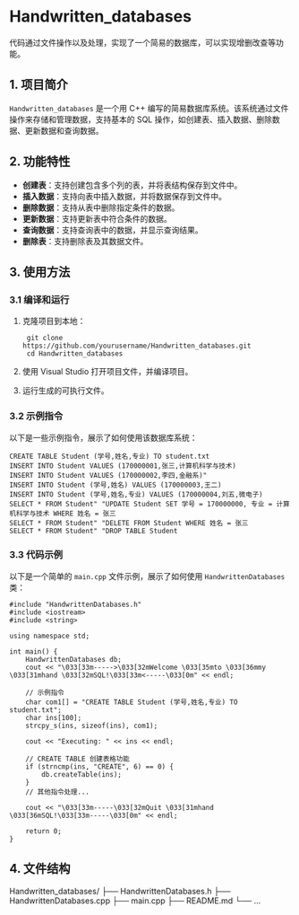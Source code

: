 # Handwritten_databases

代码通过文件操作以及处理，实现了一个简易的数据库，可以实现增删改查等功能。

## 1. 项目简介

`Handwritten_databases` 是一个用 C++ 编写的简易数据库系统。该系统通过文件操作来存储和管理数据，支持基本的 SQL 操作，如创建表、插入数据、删除数据、更新数据和查询数据。

## 2. 功能特性

- **创建表**：支持创建包含多个列的表，并将表结构保存到文件中。
- **插入数据**：支持向表中插入数据，并将数据保存到文件中。
- **删除数据**：支持从表中删除指定条件的数据。
- **更新数据**：支持更新表中符合条件的数据。
- **查询数据**：支持查询表中的数据，并显示查询结果。
- **删除表**：支持删除表及其数据文件。

## 3. 使用方法

### 3.1 编译和运行

1. 克隆项目到本地：

        git clone https://github.com/yourusername/Handwritten_databases.git
        cd Handwritten_databases

2. 使用 Visual Studio 打开项目文件，并编译项目。

3. 运行生成的可执行文件。

### 3.2 示例指令

以下是一些示例指令，展示了如何使用该数据库系统：
```
CREATE TABLE Student (学号,姓名,专业) TO student.txt
INSERT INTO Student VALUES (170000001,张三,计算机科学与技术)
INSERT INTO Student VALUES (170000002,李四,金融系)"
INSERT INTO Student (学号,姓名) VALUES (170000003,王二)
INSERT INTO Student (学号,姓名,专业) VALUES (170000004,刘五,微电子)
SELECT * FROM Student" "UPDATE Student SET 学号 = 170000000, 专业 = 计算机科学与技术 WHERE 姓名 = 张三
SELECT * FROM Student" "DELETE FROM Student WHERE 姓名 = 张三
SELECT * FROM Student" "DROP TABLE Student
```

### 3.3 代码示例

以下是一个简单的 `main.cpp` 文件示例，展示了如何使用 `HandwrittenDatabases` 类：
```
#include "HandwrittenDatabases.h"
#include <iostream>
#include <string>

using namespace std;

int main() {
    HandwrittenDatabases db;
    cout << "\033[33m----->\033[32mWelcome \033[35mto \033[36mmy \033[31mhand \033[32mSQL!\033[33m<-----\033[0m" << endl;

    // 示例指令
    char com1[] = "CREATE TABLE Student (学号,姓名,专业) TO student.txt";
    char ins[100];
    strcpy_s(ins, sizeof(ins), com1);

    cout << "Executing: " << ins << endl;

    // CREATE TABLE 创建表格功能
    if (strncmp(ins, "CREATE", 6) == 0) {
        db.createTable(ins);
    }
    // 其他指令处理...

    cout << "\033[33m-----\033[32mQuit \033[31mhand \033[36mSQL!\033[33m-----\033[0m" << endl;

    return 0;
}
```
## 4. 文件结构
Handwritten_databases/ ├── HandwrittenDatabases.h ├── HandwrittenDatabases.cpp ├── main.cpp ├── README.md └── ...
